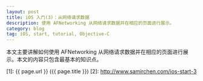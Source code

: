 ```yaml
---
layout: post
title: iOS 入门(3)：从网络请求数据
description: 使用 AFNetworking 从网络请求数据并在相应的页面进行展示。
category: blog
tag: iOS, start, tutorial, Objective-C
---
```



本文主要讲解如何使用 AFNetworking 从网络请求数据并在相应的页面进行展示。本文的内容只包含最基本的知识点。






[SamirChen]: http://www.samirchen.com "SamirChen"
[1]: {{ page.url }} ({{ page.title }})
[2]: http://www.samirchen.com/ios-start-3

